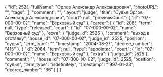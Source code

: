 {
    "id": 2525,
    "fullName": "Орлов Александр Александрович",
    "photoURL": "",
    "tags": [],
    "comment": "",
    "layout": "judge",
    "title": "Судья Орлов Александр Александрович",
    "court": null,
    "previousCourt": {
        "id": "07-000-00-02",
        "name": "Верховный суд"
    },
    "career": [
        {
            "id": 2085,
            "term": null,
            "type": "released",
            "court": {
                "id": "07-000-00-02",
                "name": "Верховный суд"
            },
            "extra": {
                "judge_id": 2525
            },
            "comment": "выход в отставку",
            "house_id": "07-000-00-02",
            "judge_id": 2525,
            "position": "судья",
            "term_type": "",
            "timestamp": "2004-08-27",
            "decree_number": "415"
        },
        {
            "id": 2084,
            "term": null,
            "type": "appointed",
            "court": {
                "id": "07-000-00-02",
                "name": "Верховный суд"
            },
            "extra": {
                "judge_id": 2525
            },
            "comment": "",
            "house_id": "07-000-00-02",
            "judge_id": 2525,
            "position": "судья",
            "term_type": "indefinitely",
            "timestamp": "1997-01-23",
            "decree_number": "86"
        }
    ]
}